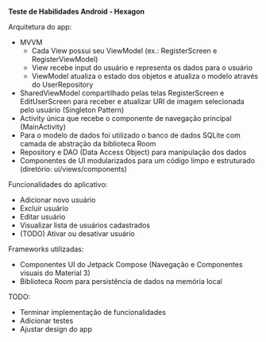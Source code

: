 **Teste de Habilidades Android - Hexagon**

Arquitetura do app:
  - MVVM 
      - Cada View possui seu ViewModel (ex.: RegisterScreen e RegisterViewModel)
      - View recebe input do usuário e representa os dados para o usuário
      - ViewModel atualiza o estado dos objetos e atualiza o modelo através do UserRepository
  - SharedViewModel compartilhado pelas telas RegisterScreen e EditUserScreen para receber e atualizar URI de imagem selecionada pelo usuário (Singleton Pattern)
  - Activity única que recebe o componente de navegação principal (MainActivity)
  - Para o modelo de dados foi utilizado o banco de dados SQLite com camada de abstração da biblioteca Room
  - Repository e DAO (Data Access Object) para manipulação dos dados
  - Componentes de UI modularizados para um código limpo e estruturado (diretório: ui/views/components)
    
Funcionalidades do aplicativo:
  - Adicionar novo usuário
  - Excluir usuário
  - Editar usuário
  - Visualizar lista de usuários cadastrados
  - (TODO) Ativar ou desativar usuário 

Frameworks utilizadas:
 - Componentes UI do Jetpack Compose (Navegação e Componentes visuais do Material 3)
 - Biblioteca Room para persistência de dados na memória local

TODO:
  - Terminar implementação de funcionalidades
  - Adicionar testes
  - Ajustar design do app
